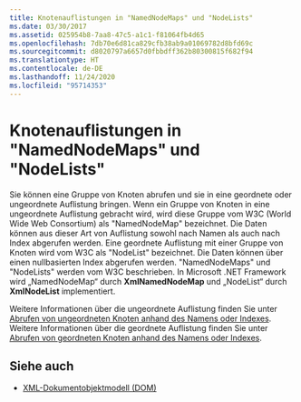 ```yaml
---
title: Knotenauflistungen in "NamedNodeMaps" und "NodeLists"
ms.date: 03/30/2017
ms.assetid: 025954b8-7aa8-47c5-a1c1-f81064fb4d65
ms.openlocfilehash: 7db70e6d81ca829cfb38ab9a01069782d8bfd69c
ms.sourcegitcommit: d8020797a6657d0fbbdff362b80300815f682f94
ms.translationtype: HT
ms.contentlocale: de-DE
ms.lasthandoff: 11/24/2020
ms.locfileid: "95714353"
---
```

# <a name="node-collections-in-namednodemaps-and-nodelists"></a>Knotenauflistungen in "NamedNodeMaps" und "NodeLists"

Sie können eine Gruppe von Knoten abrufen und sie in eine geordnete oder ungeordnete Auflistung bringen. Wenn ein Gruppe von Knoten in eine ungeordnete Auflistung gebracht wird, wird diese Gruppe vom W3C (World Wide Web Consortium) als "NamedNodeMap" bezeichnet. Die Daten können aus dieser Art von Auflistung sowohl nach Namen als auch nach Index abgerufen werden. Eine geordnete Auflistung mit einer Gruppe von Knoten wird vom W3C als "NodeList" bezeichnet. Die Daten können über einen nullbasierten Index abgerufen werden. "NamedNodeMaps" und "NodeLists" werden vom W3C beschrieben. In Microsoft .NET Framework wird „NamedNodeMap“ durch **XmlNamedNodeMap** und „NodeList“ durch **XmlNodeList** implementiert.  
  
 Weitere Informationen über die ungeordnete Auflistung finden Sie unter [Abrufen von ungeordneten Knoten anhand des Namens oder Indexes](unordered-node-retrieval-by-name-or-index.md). Weitere Informationen über die geordnete Auflistung finden Sie unter [Abrufen von geordneten Knoten anhand des Namens oder Indexes](ordered-node-retrieval-by-index.md).  
  
## <a name="see-also"></a>Siehe auch

- [XML-Dokumentobjektmodell (DOM)](xml-document-object-model-dom.md)
